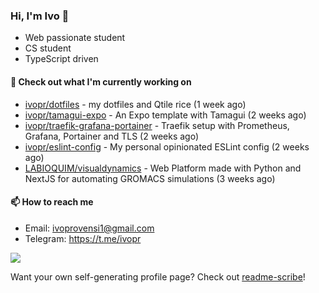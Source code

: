 ### Hi, I'm Ivo 👋

* Web passionate student
* CS student
* TypeScript driven

#### 👷 Check out what I'm currently working on

- [ivopr/dotfiles](https://github.com/ivopr/dotfiles) - my dotfiles and Qtile rice (1 week ago)
- [ivopr/tamagui-expo](https://github.com/ivopr/tamagui-expo) - An Expo template with Tamagui (2 weeks ago)
- [ivopr/traefik-grafana-portainer](https://github.com/ivopr/traefik-grafana-portainer) - Traefik setup with Prometheus, Grafana, Portainer and TLS (2 weeks ago)
- [ivopr/eslint-config](https://github.com/ivopr/eslint-config) - My personal opinionated ESLint config (2 weeks ago)
- [LABIOQUIM/visualdynamics](https://github.com/LABIOQUIM/visualdynamics) - Web Platform made with Python and NextJS for automating GROMACS simulations (3 weeks ago)

#### 📫 How to reach me

- Email: [ivoprovensi1@gmail.com](mailto://ivoprovensi1@gmail.com)
- Telegram: https://t.me/ivopr

![](https://github-readme-stats.vercel.app/api/top-langs/?username=ivopr&langs_count=10&layout=compact&theme=react&hide_border=true&bg_color=0D1117&title_color=5ce1e6&icon_color=5ce1e6)

Want your own self-generating profile page? Check out [readme-scribe](https://github.com/muesli/readme-scribe)!
